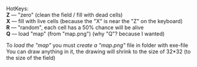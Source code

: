 HotKeys:  
**Z** — "zero" (clean the field / fill with dead cells)  
**X** — fill with live cells (because the "X" is near the "Z" on the keyboard)  
**R** — "random", each cell has a 50% chance will be alive  
**Q** — load "map" (from "map.png") (why "Q"? because I wanted)  
  
To _load the "map"_ you must _create a "map.png"_ file in folder with exe-file  
You can draw anything in it, the drawing will shrink to the size of 32*32 (to the size of the field)  

